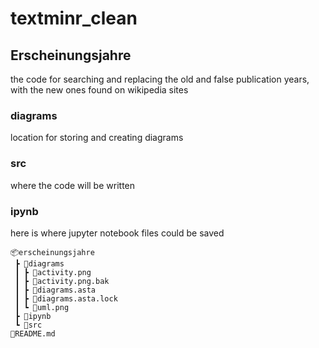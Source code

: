 # textminr_clean

## Erscheinungsjahre

the code for searching and replacing the old and false publication years, with the new ones found on wikipedia sites

### diagrams

location for storing and creating diagrams

### src

where the code will be written

### ipynb

here is where jupyter notebook files could be saved

```
📦erscheinungsjahre
 ┣ 📂diagrams
 ┃ ┣ 📜activity.png
 ┃ ┣ 📜activity.png.bak
 ┃ ┣ 📜diagrams.asta
 ┃ ┣ 📜diagrams.asta.lock
 ┃ ┗ 📜uml.png
 ┣ 📂ipynb
 ┗ 📂src
📜README.md
```